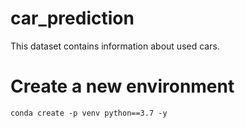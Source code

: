 # car_prediction
This dataset contains information about used cars.

# Create a new environment 
```
conda create -p venv python==3.7 -y

```
